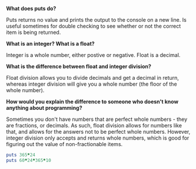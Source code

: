 **What does puts do?**

Puts returns no value and prints the output to the console on a new line.  Is useful sometimes for double checking to see whether or not the correct item is being returned. 

**What is an integer? What is a float?**

Integer is a whole number, either postive or negative.  Float is a decimal.

**What is the difference between float and integer division?**

Float division allows you to divide decimals and get a decimal in return, whereas integer division will give you a whole number (the floor of the whole number).

**How would you explain the difference to someone who doesn't know anything about programming?**

Sometimes you don't have numbers that are perfect whole numbers - they are fractions, or decimals.  As such, float division allows for numbers like that, and allows for the answers not to be perfect whole numbers.  However, integer division only accepts and returns whole numbers, which is good for figuring out the value of non-fractionable items.

```ruby
puts 365*24
puts 60*24*365*10

```
